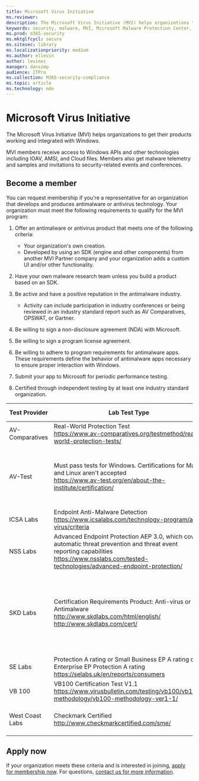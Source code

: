 ```yaml
---
title: Microsoft Virus Initiative
ms.reviewer: 
description: The Microsoft Virus Initiative (MVI) helps organizations that make antivirus or antimalware products integrate with Windows and share telemetry with Microsoft.
keywords: security, malware, MVI, Microsoft Malware Protection Center, MMPC, alliances, WDSI
ms.prod: m365-security
ms.mktglfcycl: secure
ms.sitesec: library
ms.localizationpriority: medium
ms.author: ellevin
author: levinec
manager: dansimp
audience: ITPro
ms.collection: M365-security-compliance
ms.topic: article
ms.technology: mde
---
```


# Microsoft Virus Initiative

The Microsoft Virus Initiative (MVI) helps organizations to get their products working and integrated with Windows.

MVI members receive access to Windows APIs and other technologies including IOAV, AMSI, and Cloud files. Members also get malware telemetry and samples and invitations to security-related events and conferences.

## Become a member

You can request membership if you're a representative for an organization that develops and produces antimalware or antivirus technology. Your organization must meet the following requirements to qualify for the MVI program:

1. Offer an antimalware or antivirus product that meets one of the following criteria:

   * Your organization's own creation.
   * Developed by using an SDK (engine and other components) from another MVI Partner company and your organization adds a custom UI and/or other functionality.

2. Have your own malware research team unless you build a product based on an SDK.

3. Be active and have a positive reputation in the antimalware industry.

   * Activity can include participation in industry conferences or being reviewed in an industry standard report such as AV Comparatives, OPSWAT, or Gartner.

4. Be willing to sign a non-disclosure agreement (NDA) with Microsoft.

5. Be willing to sign a program license agreement.

6. Be willing to adhere to program requirements for antimalware apps. These requirements define the behavior of antimalware apps necessary to ensure proper interaction with Windows.

7. Submit your app to Microsoft for periodic performance testing.

8. Certified through independent testing by at least one industry standard organization.

Test Provider | Lab Test Type |	Minimum Level / Score
------------- |---------------|----------------------
AV-Comparatives | Real-World Protection Test </br> https://www.av-comparatives.org/testmethod/real-world-protection-tests/ |“Approved” rating from AV Comparatives
AV-Test | Must pass tests for Windows. Certifications for Mac and Linux aren't accepted </br> https://www.av-test.org/en/about-the-institute/certification/ | Achieve "AV-TEST Certified" (for home users) or "AV-TEST Approved” (for corporate users)
ICSA Labs |	Endpoint Anti-Malware Detection </br> https://www.icsalabs.com/technology-program/anti-virus/criteria |PASS/Certified
NSS Labs | Advanced Endpoint Protection AEP 3.0, which covers automatic threat prevention and threat event reporting capabilities </br> https://www.nsslabs.com/tested-technologies/advanced-endpoint-protection/ |“Neutral” rating from NSS
SKD Labs | Certification Requirements Product: Anti-virus or Antimalware </br> http://www.skdlabs.com/html/english/ </br> http://www.skdlabs.com/cert/ |SKD Labs Star Check Certification Requirements Pass >= 98.5% with On Demand, On Access and Total Detection tests 
SE Labs | Protection A rating or Small Business EP A rating or Enterprise EP Protection A rating </br> https://selabs.uk/en/reports/consumers |Home or Enterprise “A” rating
VB 100 |	VB100 Certification Test V1.1 </br> https://www.virusbulletin.com/testing/vb100/vb100-methodology/vb100-methodology-ver1-1/ | VB100 Certification
West Coast Labs |	Checkmark Certified </br> http://www.checkmarkcertified.com/sme/  | “A” Rating on Product Security Performance

## Apply now

If your organization meets these criteria and is interested in joining, [apply for membership now](https://www.microsoft.com/wdsi/alliances/apply-alliance-membership). For questions, [contact us for more information](https://www.microsoft.com/wdsi/alliances/collaboration-inquiry).
